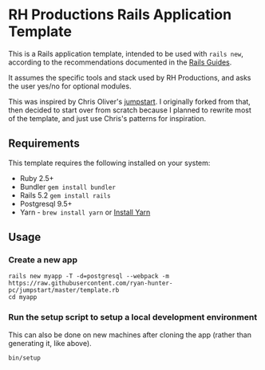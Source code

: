 # RH Productions Rails Application Template

This is a Rails application template, intended to be used with `rails new`,
according to the recommendations documented in the
[Rails Guides](https://guides.rubyonrails.org/rails_application_templates.html).

It assumes the specific tools and stack used by RH Productions,
and asks the user yes/no for optional modules.

This was inspired by Chris Oliver's [jumpstart](https://github.com/excid3/jumpstart).
I originally forked from that, then decided to start over from scratch because
I planned to rewrite most of the template, and just use Chris's patterns for inspiration.

## Requirements

This template requires the following installed on your system:

- Ruby 2.5+
- Bundler `gem install bundler`
- Rails 5.2 `gem install rails`
- Postgresql 9.5+
- Yarn - `brew install yarn` or [Install Yarn](https://yarnpkg.com/en/docs/install#debian-stable)

## Usage

### Create a new app

    rails new myapp -T -d=postgresql --webpack -m https://raw.githubusercontent.com/ryan-hunter-pc/jumpstart/master/template.rb
    cd myapp
    
### Run the setup script to setup a local development environment

This can also be done on new machines after cloning the app (rather than generating it, like above).

    bin/setup
